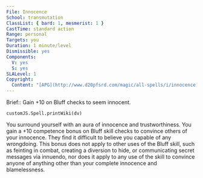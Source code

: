 ```yaml
---
File: Innocence
School: transmutation
ClassList: { bard: 1, mesmerist: 1 }
CastTime: standard action
Range: personal
Targets: you
Duration: 1 minute/level
Dismissible: yes
Components:
  V: yes
  S: yes
SLALevel: 1
Copyright:
  Content: "[APG](http://www.d20pfsrd.com/magic/all-spells/i/innocence)"
---
```

Brief:: Gain +10 on Bluff checks to seem innocent.

```dataviewjs
customJS.Spell.printWiki(dv)
```

You surround yourself with an aura of innocence and trustworthiness. You gain a +10 competence bonus on Bluff skill checks to convince others of your innocence. They find it difficult to believe you capable of any wrongdoing. This bonus does not apply to other uses of the Bluff skill, such as feinting in combat, creating a diversion to hide, or communicating secret messages via innuendo, nor does it apply to any use of the skill to convince anyone of anything other than your complete innocence and blamelessness.
